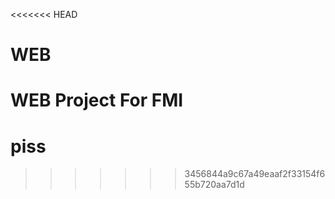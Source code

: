 <<<<<<< HEAD
# WEB
WEB Project For FMI
=======
# piss
>>>>>>> 3456844a9c67a49eaaf2f33154f655b720aa7d1d
